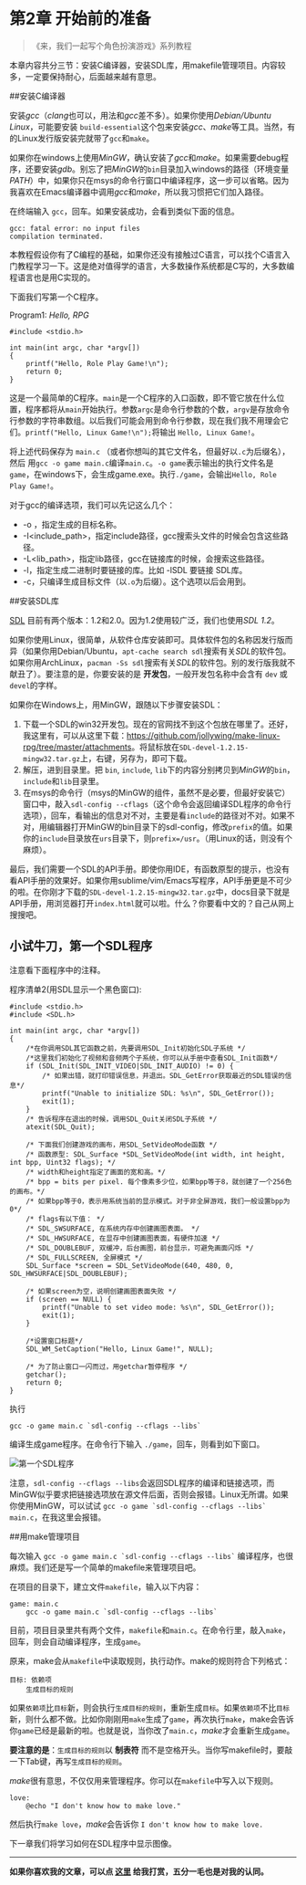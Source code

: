 # 第2章 开始前的准备 #

> 《来，我们一起写个角色扮演游戏》系列教程

本章内容共分三节：安装C编译器，安装SDL库，用makefile管理项目。内容较多，一定要保持耐心，后面越来越有意思。

##安装C编译器

安装*gcc*（*clang*也可以，用法和*gcc*差不多）。如果你使用*Debian/Ubuntu Linux*，可能要安装 `build-essential`这个包来安装*gcc*、*make*等工具。当然，有的Linux发行版安装完就带了`gcc`和`make`。

如果你在windows上使用*MinGW*，确认安装了*gcc*和*make*。如果需要debug程序，还要安装*gdb*。别忘了把*MinGW*的`bin`目录加入windows的路径（环境变量*PATH*）中，如果你只在msys的命令行窗口中编译程序，这一步可以省略。因为我喜欢在Emacs编译器中调用*gcc*和*make*，所以我习惯把它们加入路径。

在终端输入 `gcc`，回车。如果安装成功，会看到类似下面的信息。

    gcc: fatal error: no input files
    compilation terminated.

本教程假设你有了C编程的基础，如果你还没有接触过C语言，可以找个C语言入门教程学习一下。这是绝对值得学的语言，大多数操作系统都是C写的，大多数编程语言也是用C实现的。

下面我们写第一个C程序。

Program1: *Hello, RPG*

    #include <stdio.h>
    
    int main(int argc, char *argv[])
    {
        printf("Hello, Role Play Game!\n");
        return 0;
    }

这是一个最简单的C程序。`main`是一个C程序的入口函数，即不管它放在什么位置，程序都将从`main`开始执行。参数`argc`是命令行参数的个数，`argv`是存放命令行参数的字符串数组。以后我们可能会用到命令行参数，现在我们我不用理会它们。`printf("Hello, Linux Game!\n");`将输出 `Hello, Linux Game!`。

将上述代码保存为 `main.c` （或者你想叫的其它文件名，但最好以`.c`为后缀名），然后 用`gcc -o game main.c`编译`main.c`。`-o game`表示输出的执行文件名是`game`，在windows下，会生成game.exe。执行`./game`，会输出`Hello, Role Play Game!`。

对于gcc的编译选项，我们可以先记这么几个：

+ -o <goal> ，指定生成的目标名称。
+ -I<include_path>，指定include路径，gcc搜索头文件的时候会包含这些路径。
+ -L<lib_path>，指定lib路径，gcc在链接库的时候，会搜索这些路径。
+ -l<libname>，指定生成二进制时要链接的库。比如 -lSDL 要链接 SDL库。
+ -c，只编译生成目标文件（以`.o`为后缀）。这个选项以后会用到。

##安装SDL库

[SDL](http://www.libsdl.org/) 目前有两个版本：1.2和2.0。因为1.2使用较广泛，我们也使用*SDL 1.2*。

如果你使用Linux，很简单，从软件仓库安装即可。具体软件包的名称因发行版而异（如果你用Debian/Ubuntu，`apt-cache search sdl`搜索有关*SDL*的软件包。如果你用ArchLinux，`pacman -Ss sdl`搜索有关*SDL*的软件包。别的发行版我就不献丑了）。要注意的是，你要安装的是 **开发包**，一般开发包名称中会含有 `dev` 或 `devel`的字样。

如果你在Windows上，用MinGW，跟随以下步骤安装SDL：

1. 下载一个SDL的win32开发包。现在的官网找不到这个包放在哪里了。还好，我这里有，可以从这里下载：<https://github.com/jollywing/make-linux-rpg/tree/master/attachments>。将鼠标放在`SDL-devel-1.2.15-mingw32.tar.gz`上，右键，另存为，即可下载。
2. 解压，进到目录里。把 `bin`, `include`, `lib`下的内容分别拷贝到*MinGW*的`bin`，`include`和`lib`目录里。
3. 在msys的命令行（msys的MinGW的组件，虽然不是必要，但最好安装它）窗口中，敲入`sdl-config --cflags`（这个命令会返回编译SDL程序的命令行选项），回车，看输出的信息对不对，主要是看`include`的路径对不对。如果不对，用编辑器打开MinGW的bin目录下的sdl-config，修改`prefix`的值。如果你的`include`目录放在`urs`目录下，则`prefix=/usr`。（用Linux的话，则没有个麻烦）。

最后，我们需要一个SDL的API手册。即使你用IDE，有函数原型的提示，也没有看API手册的效果好。如果你用sublime/vim/Emacs写程序，API手册更是不可少的啦。在你刚才下载的`SDL-devel-1.2.15-mingw32.tar.gz`中，docs目录下就是API手册，用浏览器打开`index.html`就可以啦。什么？你要看中文的？自己从网上搜搜吧。

## 小试牛刀，第一个SDL程序

注意看下面程序中的注释。

程序清单2(用SDL显示一个黑色窗口):


    #include <stdio.h>
    #include <SDL.h>
    
    int main(int argc, char *argv[])
    {
        /*在你调用SDL其它函数之前，先要调用SDL_Init初始化SDL子系统 */
        /*这里我们初始化了视频和音频两个子系统，你可以从手册中查看SDL_Init函数*/
        if (SDL_Init(SDL_INIT_VIDEO|SDL_INIT_AUDIO) != 0) {
            /* 如果出错，就打印错误信息，并退出。SDL_GetError获取最近的SDL错误的信息*/
            printf("Unable to initialize SDL: %s\n", SDL_GetError());
            exit(1);
        }
        /* 告诉程序在退出的时候，调用SDL_Quit关闭SDL子系统 */
        atexit(SDL_Quit);
    
        /* 下面我们创建游戏的画布，用SDL_SetVideoMode函数 */
        /* 函数原型: SDL_Surface *SDL_SetVideoMode(int width, int height, int bpp, Uint32 flags); */
        /* width和height指定了画面的宽和高。*/
        /* bpp = bits per pixel. 每个像素多少位，如果bpp等于8，就创建了一个256色的画布。*/
        /* 如果bpp等于0，表示用系统当前的显示模式。对于非全屏游戏，我们一般设置bpp为0*/
        /* flags有以下值： */
        /* SDL_SWSURFACE, 在系统内存中创建画图表面。 */
        /* SDL_HWSURFACE, 在显存中创建画图表面，有硬件加速 */
        /* SDL_DOUBLEBUF, 双缓冲，后台画图，前台显示，可避免画面闪烁 */
        /* SDL_FULLSCREEN, 全屏模式 */
        SDL_Surface *screen = SDL_SetVideoMode(640, 480, 0, SDL_HWSURFACE|SDL_DOUBLEBUF);
    
        /* 如果screen为空，说明创建画图表面失败 */
        if (screen == NULL) {
            printf("Unable to set video mode: %s\n", SDL_GetError());
            exit(1);
        }
    
        /*设置窗口标题*/
        SDL_WM_SetCaption("Hello, Linux Game!", NULL);
    
        /* 为了防止窗口一闪而过，用getchar暂停程序 */
        getchar();
        return 0;
    }

执行

    gcc -o game main.c `sdl-config --cflags --libs`

编译生成game程序。在命令行下输入 `./game`，回车，则看到如下窗口。

![第一个SDL程序](http://upload-images.jianshu.io/upload_images/121239-cad6a48778c2bb65.png)

注意，`sdl-config --cflags --libs`会返回SDL程序的编译和链接选项，而MinGW似乎要求把链接选项放在源文件后面，否则会报错。Linux无所谓。如果你使用MinGW，可以试试 <code>gcc -o game \`sdl-config --cflags --libs\` main.c</code>，在我这里会报错。

##用make管理项目

每次输入 <code>gcc -o game main.c \`sdl-config --cflags --libs\`</code> 编译程序，也很麻烦。我们还是写一个简单的makefile来管理项目吧。

在项目的目录下，建立文件`makefile`，输入以下内容：

    game: main.c
	    gcc -o game main.c `sdl-config --cflags --libs`

目前，项目目录里共有两个文件，`makefile`和`main.c`。在命令行里，敲入`make`，回车，则会自动编译程序，生成`game`。

原来，make会从`makefile`中读取规则，执行动作。make的规则符合下列格式：

    目标: 依赖项
        生成目标的规则

如果`依赖项`比`目标`新，则会执行`生成目标的规则`，重新生成`目标`。如果`依赖项`不比`目标`新，则什么都不做。比如你刚刚用`make`生成了`game`，再次执行`make`，make会告诉你`game`已经是最新的啦。也就是说，当你改了`main.c`，*make*才会重新生成`game`。

**要注意的是**：`生成目标的规则`以 **制表符** 而不是空格开头。当你写makefile时，要敲一下Tab键，再写`生成目标的规则`。

*make*很有意思，不仅仅用来管理程序。你可以在`makefile`中写入以下规则。

    love:
	    @echo "I don't know how to make love."

然后执行`make love`，*make*会告诉你 `I don't know how to make love.`

下一章我们将学习如何在SDL程序中显示图像。

-----------------

**如果你喜欢我的文章，可以点 [这里](http://weibo.com/p/1001603784418899696375) 给我打赏，五分一毛也是对我的认同。**
